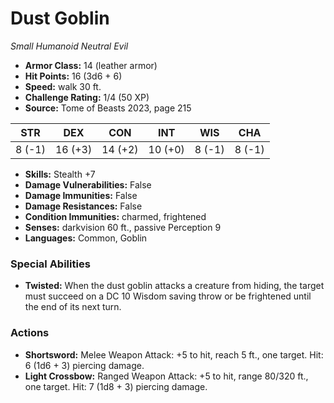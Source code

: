 # Dust Goblin

*Small* *Humanoid* *Neutral Evil*

- **Armor Class:** 14 (leather armor)
- **Hit Points:** 16 (3d6 + 6)
- **Speed:** walk 30 ft.
- **Challenge Rating:** 1/4 (50 XP)
- **Source:** Tome of Beasts 2023, page 215

| STR | DEX | CON | INT | WIS | CHA |
| --- | --- | --- | --- | --- | --- |
| 8 (-1) | 16 (+3) | 14 (+2) | 10 (+0) | 8 (-1) | 8 (-1) |

- **Skills:** Stealth +7
- **Damage Vulnerabilities:** False
- **Damage Immunities:** False
- **Damage Resistances:** False
- **Condition Immunities:** charmed, frightened
- **Senses:** darkvision 60 ft., passive Perception 9
- **Languages:** Common, Goblin

### Special Abilities

- **Twisted:** When the dust goblin attacks a creature from hiding, the target must succeed on a DC 10 Wisdom saving throw or be frightened until the end of its next turn.

### Actions

- **Shortsword:** Melee Weapon Attack: +5 to hit, reach 5 ft., one target. Hit: 6 (1d6 + 3) piercing damage.
- **Light Crossbow:** Ranged Weapon Attack: +5 to hit, range 80/320 ft., one target. Hit: 7 (1d8 + 3) piercing damage.

